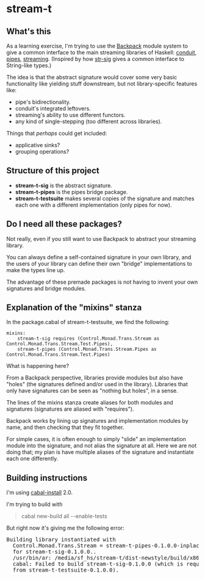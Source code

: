 # stream-t

## What's this

As a learning exercise, I'm trying to use the
[Backpack](https://github.com/ezyang/ghc-proposals/blob/backpack/proposals/0000-backpack.rst)
module system to give a common interface to the main streaming libraries of
Haskell: [conduit](http://hackage.haskell.org/package/conduit), [pipes](http://hackage.haskell.org/package/pipes), [streaming](http://hackage.haskell.org/package/streaming). (Inspired by how
[str-sig](http://next.hackage.haskell.org:8080/package/str-sig) gives a common
interface to String-like types.)

The idea is that the abstract signature would cover some very basic
functionality like yielding stuff downstream, but not library-specific features
like:

- pipe's bidirectionality.
- conduit's integrated leftovers.
- streaming's ability to use different functors.
- any kind of single-stepping (too different across libraries).

Things that *perhaps* could get included:

- applicative sinks?
- grouping operations?

## Structure of this project 

- **stream-t-sig** is the abstract signature.
- **stream-t-pipes** is the pipes bridge package.
- **stream-t-testsuite** makes several copies of the signature and matches each
  one with a different implementation (only pipes for now). 

## Do I need all these packages?

Not really, even if you still want to use Backpack to abstract your streaming
library.

You can always define a self-contained signature in your own library, and the
users of your library can define their own "bridge" implementations to make the
types line up.

The advantage of these premade packages is not having to invent your own
signatures and bridge modules.

## Explanation of the "mixins" stanza

In the package.cabal of stream-t-testsuite, we find the following:

```
mixins:
    stream-t-sig requires (Control.Monad.Trans.Stream as Control.Monad.Trans.Stream.Test.Pipes),
    stream-t-pipes (Control.Monad.Trans.Stream.Pipes as Control.Monad.Trans.Stream.Test.Pipes)
```

What is happening here?

From a Backpack perspective, libraries provide modules but also have "holes"
(the signatures defined and/or used in the library). Libraries that only have
signatures can be seen as "nothing but holes", in a sense.

The lines of the mixins stanza create aliases for both modules and signatures
(signatures are aliased with "requires"). 

Backpack works by lining up signatures and implementation modules by name, and
then checking that they fit together.

For simple cases, it is often enough to simply "slide" an implementation module
into the signature, and not alias the signature at all. Here we are not doing
that; my plan is have multiple aliases of the signature and instantiate each
one differently.

## Building instructions

I'm using [cabal-install](http://hackage.haskell.org/package/cabal-install) 2.0.

I'm trying to build with

> cabal new-build all --enable-tests

But right now it's giving me the following error:

<pre>
Building library instantiated with
  Control.Monad.Trans.Stream = stream-t-pipes-0.1.0.0-inplace:Control.Monad.Trans.Stream.Pipes
  for stream-t-sig-0.1.0.0..
  /usr/bin/ar: /media/sf_hs/stream-t/dist-newstyle/build/x86_64-linux/ghc-8.2.1/stream-t-sig-0.1.0.0/stream-t-sig-0.1.0.0-inplace+D90cCEuLMuMBL3FC6AfBOf/build/stream-t-sig-0.1.0.0-inplace+D90cCEuLMuMBL3FC6AfBOf/objs-6766/libHSstream-t-sig-0.1.0.0-inplace+D90cCEuLMuMBL3FC6AfBOf.a: Operation not permitted
  cabal: Failed to build stream-t-sig-0.1.0.0 (which is required by test:tests
  from stream-t-testsuite-0.1.0.0).
</pre>

